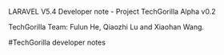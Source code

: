 LARAVEL V5.4 Developer note - Project TechGorilla Alpha v0.2

TechGorilla Team: Fulun He, Qiaozhi Lu and Xiaohan Wang.

#TechGorilla developer notes
